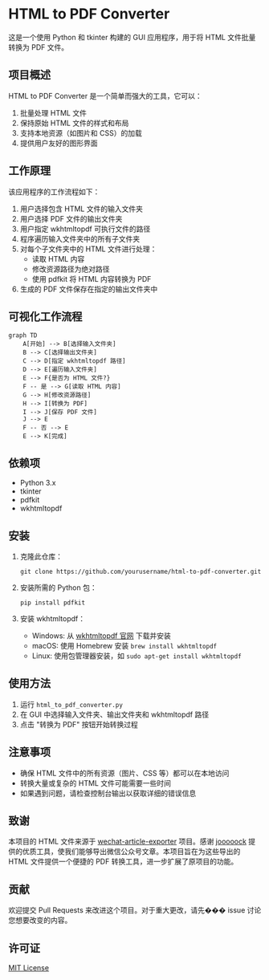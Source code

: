 # HTML to PDF Converter

这是一个使用 Python 和 tkinter 构建的 GUI 应用程序，用于将 HTML 文件批量转换为 PDF 文件。

## 项目概述

HTML to PDF Converter 是一个简单而强大的工具，它可以：

1. 批量处理 HTML 文件
2. 保持原始 HTML 文件的样式和布局
3. 支持本地资源（如图片和 CSS）的加载
4. 提供用户友好的图形界面

## 工作原理

该应用程序的工作流程如下：

1. 用户选择包含 HTML 文件的输入文件夹
2. 用户选择 PDF 文件的输出文件夹
3. 用户指定 wkhtmltopdf 可执行文件的路径
4. 程序遍历输入文件夹中的所有子文件夹
5. 对每个子文件夹中的 HTML 文件进行处理：
   - 读取 HTML 内容
   - 修改资源路径为绝对路径
   - 使用 pdfkit 将 HTML 内容转换为 PDF
6. 生成的 PDF 文件保存在指定的输出文件夹中

## 可视化工作流程

```mermaid
graph TD
    A[开始] --> B[选择输入文件夹]
    B --> C[选择输出文件夹]
    C --> D[指定 wkhtmltopdf 路径]
    D --> E[遍历输入文件夹]
    E --> F{是否为 HTML 文件?}
    F -- 是 --> G[读取 HTML 内容]
    G --> H[修改资源路径]
    H --> I[转换为 PDF]
    I --> J[保存 PDF 文件]
    J --> E
    F -- 否 --> E
    E --> K[完成]
```

## 依赖项

- Python 3.x
- tkinter
- pdfkit
- wkhtmltopdf

## 安装

1. 克隆此仓库：
   ```
   git clone https://github.com/yourusername/html-to-pdf-converter.git
   ```

2. 安装所需的 Python 包：
   ```
   pip install pdfkit
   ```

3. 安装 wkhtmltopdf：
   - Windows: 从 [wkhtmltopdf 官网](https://wkhtmltopdf.org/downloads.html) 下载并安装
   - macOS: 使用 Homebrew 安装 `brew install wkhtmltopdf`
   - Linux: 使用包管理器安装，如 `sudo apt-get install wkhtmltopdf`

## 使用方法

1. 运行 `html_to_pdf_converter.py`
2. 在 GUI 中选择输入文件夹、输出文件夹和 wkhtmltopdf 路径
3. 点击 "转换为 PDF" 按钮开始转换过程

## 注意事项

- 确保 HTML 文件中的所有资源（图片、CSS 等）都可以在本地访问
- 转换大量或复杂的 HTML 文件可能需要一些时间
- 如果遇到问题，请检查控制台输出以获取详细的错误信息

## 致谢

本项目的 HTML 文件来源于 [wechat-article-exporter](https://github.com/jooooock/wechat-article-exporter) 项目。感谢 [jooooock](https://github.com/jooooock) 提供的优质工具，使我们能够导出微信公众号文章。本项目旨在为这些导出的 HTML 文件提供一个便捷的 PDF 转换工具，进一步扩展了原项目的功能。

## 贡献

欢迎提交 Pull Requests 来改进这个项目。对于重大更改，请先��� issue 讨论您想要改变的内容。

## 许可证

[MIT License](LICENSE)
